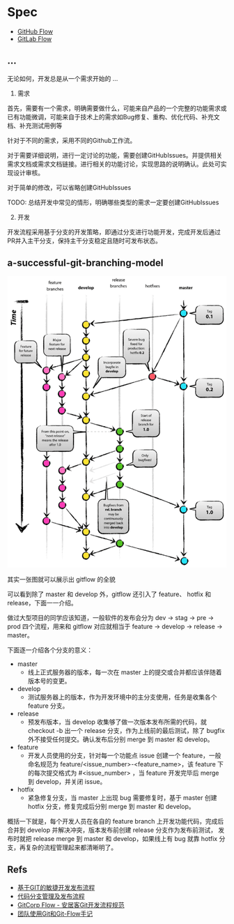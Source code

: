# Spec

* [GitHub Flow](https://guides.github.com/introduction/flow/)
* [GitLab Flow](https://docs.gitlab.com/ee/workflow/gitlab_flow.html)

## ...

无论如何，开发总是从一个需求开始的 ...

1. 需求

首先，需要有一个需求，明确需要做什么，可能来自产品的一个完整的功能需求或已有功能微调，可能来自于技术上的需求如Bug修复、重构、优化代码、补充文档、补充测试用例等

针对于不同的需求，采用不同的Github工作流。

对于需要详细说明，进行一定讨论的功能，需要创建GitHubIssues。并提供相关需求文档或需求文档链接。进行相关的功能讨论，实现思路的说明确认。此处可实现设计审核。

对于简单的修改，可以省略创建GitHubIssues

TODO: 总结开发中常见的情形，明确哪些类型的需求一定要创建GitHubIssues

2. 开发

开发流程采用基于分支的开发策略，即通过分支进行功能开发，完成开发后通过PR并入主干分支，保持主干分支稳定且随时可发布状态。


## a-successful-git-branching-model

![a-successful-git-branching-model](images/git-model@2x.png)

其实一张图就可以展示出 gitflow 的全貌

可以看到除了 master 和 develop 外，gitflow 还引入了 feature、 hotfix 和 release，下面一一介绍。

做过大型项目的同学应该知道，一般软件的发布会分为 dev -> stag -> pre -> prod 四个流程，用来和 gitflow 对应就相当于 feature -> develop -> release -> master。

下面逐一介绍各个分支的意义：

* master
  * 线上正式服务器的版本，每一次在 master 上的提交或合并都应该伴随着版本号的变更。
* develop
  * 测试服务器上的版本，作为开发环境中的主分支使用，任务是收集各个 feature 分支。
* release
  * 预发布版本，当 develop 收集够了做一次版本发布所需的代码，就 checkout -b 出一个 release 分支，作为上线前的最后测试，除了 bugfix 外不接受任何提交。确认发布后分别 merge 到 master 和 develop。
* feature
  * 开发人员使用的分支，针对每一个功能点 issue 创建一个 feature，一般命名规范为 feature/<issue_number>-<feature_name>，该 feature 下的每次提交格式为 #<issue_number> <description>，当 feature 开发完毕后 merge 到 develop，并关闭 issue。
* hotfix
  * 紧急修复分支，当 master 上出现 bug 需要修复时，基于 master 创建 hotfix 分支，修复完成后分别 merge 到 master 和 develop。

概括一下就是，每个开发人员在各自的 feature branch 上开发功能代码，完成后合并到 develop 并解决冲突，版本发布前创建 release 分支作为发布前测试，
发布时就把 release merge 到 master 和 develop，如果线上有 bug 就靠 hotfix 分支，再复杂的流程管理起来都清晰明了。

## Refs

* [基于GIT的敏捷开发发布流程](http://hustnaive.github.io/scrum/2015/11/13/scrum-develop-process-with-git.html)
* [代码分支管理及发布流程](http://charlescui.github.io/blog/2014/05/01/code-branch-manage-and-publish-work-flow/)
* [GitCorp Flow - 安居客Git开发流程规范](http://erning.net/blog/2012/11/02/gitflow-at-anjuke-inc/)
* [团队使用Git和Git-Flow手记](https://www.toobug.net/article/git_and_gitflow.html)
